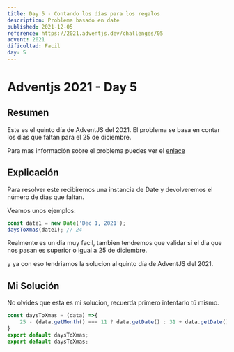```yaml
---
title: Day 5 - Contando los días para los regalos
description: Problema basado en date
published: 2021-12-05
reference: https://2021.adventjs.dev/challenges/05
advent: 2021
dificultad: Facil
day: 5
---
```


# Adventjs 2021 - Day 5

## Resumen

Este es el quinto día de AdventJS del 2021.
El problema se basa en contar los días que faltan para el 25 de diciembre.

Para mas información sobre el problema puedes ver el [enlace](https://2021.adventjs.dev/challenges/05)

## Explicación

Para resolver este recibiremos una instancia de Date y devolveremos el número de días que faltan.

Veamos unos ejemplos:

```js
const date1 = new Date('Dec 1, 2021');
daysToXmas(date1); // 24
```

Realmente es un dia muy facil, tambien tendremos que validar si el dia que nos pasan es superior o igual a 25 de diciembre.

y ya con eso tendriamos la solucion al quinto día de AdventJS del 2021.

## Mi Solución

No olvides que esta es mi solucion, recuerda primero intentarlo tú mismo.

```js
const daysToXmas = (data) =>{
    25 - (data.getMonth() === 11 ? data.getDate() : 31 + data.getDate())
}
export default daysToXmas;
export default daysToXmas;
```
